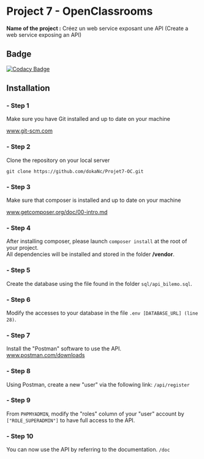 # Project 7 - OpenClassrooms
**Name of the project :** Créez un web service exposant une API (Create a web service exposing an API)

## Badge

[![Codacy Badge](https://app.codacy.com/project/badge/Grade/7442a45be8344f659760f35a5d7ca000)](https://www.codacy.com/manual/dokaNc/Projet7-OC/dashboard?utm_source=github.com&amp;utm_medium=referral&amp;utm_content=dokaNc/Projet7-OC&amp;utm_campaign=Badge_Grade)

## Installation
### - Step 1  
Make sure you have Git installed and up to date on your machine

www.git-scm.com  
### - Step 2

Clone the repository on your local server

``git clone https://github.com/dokaNc/Projet7-OC.git``  

### - Step 3

Make sure that composer is installed and up to date on your machine

www.getcomposer.org/doc/00-intro.md  

### - Step 4

After installing composer, please launch ``composer install`` at the root of your project.  
All dependencies will be installed and stored in the folder **/vendor**.

### - Step 5  

Create the database using the file found in the folder ``sql/api_bilemo.sql``.  

### - Step 6  

Modify the accesses to your database in the file ``.env [DATABASE_URL] (line 28)``.  

### - Step 7  

Install the "Postman" software to use the API.
www.postman.com/downloads

### - Step 8  

Using Postman, create a new "user" via the following link: ``/api/register``  

### - Step 9  

From ``PHPMYADMIN``, modify the "roles" column of your "user" account by ``["ROLE_SUPERADMIN"]`` to have full access to the API.   

### - Step 10

You can now use the API by referring to the documentation.
``/doc``
